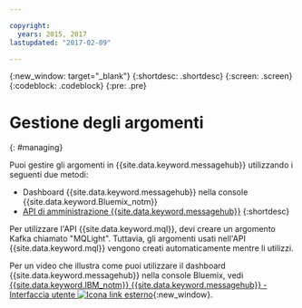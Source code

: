 ```yaml
---

copyright:
  years: 2015, 2017
lastupdated: "2017-02-09"

---
```


{:new_window: target="_blank"}
{:shortdesc: .shortdesc}
{:screen: .screen}
{:codeblock: .codeblock}
{:pre: .pre}

# Gestione degli argomenti
{: #managing}

Puoi gestire gli argomenti in {{site.data.keyword.messagehub}} utilizzando
i seguenti due metodi:

* Dashboard {{site.data.keyword.messagehub}} nella console {{site.data.keyword.Bluemix_notm}}
* [API di amministrazione {{site.data.keyword.messagehub}}](/docs/services/MessageHub/messagehub037.html)
{:shortdesc}

Per utilizzare l'API {{site.data.keyword.mql}}, devi creare un argomento
Kafka chiamato "MQLight". Tuttavia, gli argomenti usati nell'API {{site.data.keyword.mql}} vengono creati automaticamente mentre li utilizzi. 

Per un video che illustra come puoi utilizzare il dashboard {{site.data.keyword.messagehub}} nella console Bluemix, vedi [{{site.data.keyword.IBM_notm}} {{site.data.keyword.messagehub}} - Interfaccia utente ![Icona link esterno](../../icons/launch-glyph.svg "Icona link esterno")](https://www.youtube.com/watch?v=lZulxqv_rHc){:new_window}.

